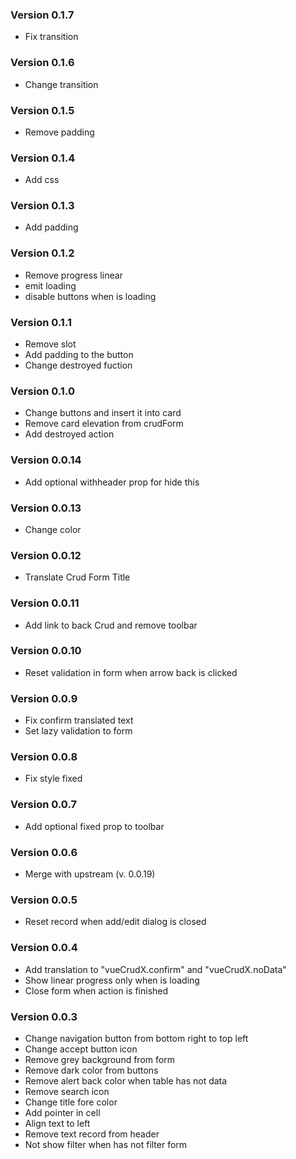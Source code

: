 ### Version 0.1.7
* Fix transition

### Version 0.1.6
* Change transition

### Version 0.1.5
* Remove padding

### Version 0.1.4
* Add css

### Version 0.1.3
* Add padding

### Version 0.1.2
* Remove progress linear
* emit loading
* disable buttons when is loading

### Version 0.1.1
* Remove slot
* Add padding to the button 
* Change destroyed fuction

### Version 0.1.0
* Change buttons and insert it into card 
* Remove card elevation from crudForm
* Add destroyed action

### Version 0.0.14
* Add optional withheader prop for hide this

### Version 0.0.13
* Change color

### Version 0.0.12
* Translate Crud Form Title

### Version 0.0.11
* Add link to back Crud and remove toolbar

### Version 0.0.10
* Reset validation in form when arrow back is clicked

### Version 0.0.9
* Fix confirm translated text
* Set lazy validation to form

### Version 0.0.8
* Fix style fixed

### Version 0.0.7
* Add optional fixed prop to toolbar

### Version 0.0.6
* Merge with upstream (v. 0.0.19)

### Version 0.0.5
* Reset record when add/edit dialog is closed

### Version 0.0.4
* Add translation to "vueCrudX.confirm" and "vueCrudX.noData"
* Show linear progress only when is loading
* Close form when action is finished

### Version 0.0.3

* Change navigation button from bottom right to top left
* Change accept button icon
* Remove grey background from form
* Remove dark color from buttons
* Remove alert back color when table has not data
* Remove search icon
* Change title fore color
* Add pointer in cell
* Align text to left
* Remove text record from header
* Not show filter when has not filter form

